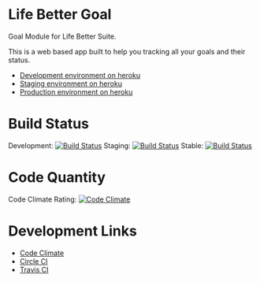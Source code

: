 Life Better Goal
====

Goal Module for Life Better Suite.

This is a web based app built to help you tracking all your goals and their status.

- [Development environment on heroku](http://dev.betterlife.io/)
- [Staging environment on heroku](http://staging.betterlife.io/)
- [Production environment on heroku](http://www.betterlife.io/)

Build Status
=====

Development: [![Build Status](https://travis-ci.org/lifebetter/goal.png?branch=master)](https://travis-ci.org/lifebetter/goal)
Staging: [![Build Status](https://travis-ci.org/lifebetter/goal.png?branch=staging)](https://github.com/lifebetter/goal/tree/staging)
Stable: [![Build Status](https://travis-ci.org/lifebetter/goal.png?branch=stable)](https://github.com/lifebetter/goal/tree/stable)

Code Quantity
=====

Code Climate Rating: [![Code Climate](https://codeclimate.com/github/lifebetter/goal.png)](https://codeclimate.com/github/lifebetter/goal)

Development Links
=====

* [Code Climate](https://codeclimate.com/github/lifebetter/goal)
* [Circle CI](https://circleci.com/gh/lifebetter/goal)
* [Travis CI](https://travis-ci.org/lifebetter/goal)
